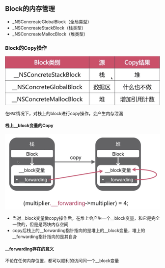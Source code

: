 ## Block的内存管理

* _NSConcreateGlobalBlock（全局类型）
* _NSConcreateStackBlock（栈类型）
* _NSConcreateMallocBlock（堆类型）

### Block的Copy操作

![3](images/3.png)

在`MRC`情况下，对栈上的block进行copy操作，会产生内存泄漏

#### 栈上__block变量的Copy

![4](images/4.png)

* 当对__block变量做copy操作后，在堆上会产生一个__block变量，和它是完全一致的，但是是两块内存空间
* copy后栈上的__forwarding指针指向的是堆上的__block变量，堆上的__forwarding指针指向的是其自身

#### __forwarding存在的意义

不论在任何内存位置，都可以顺利的访问同一个__block变量